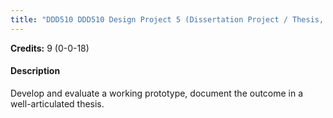 ```yaml
---
title: "DDD510 DDD510 Design Project 5 (Dissertation Project / Thesis, Continued)"
---
```

**Credits:** 9 (0-0-18)

#### Description
Develop and evaluate a working prototype, document the outcome in a well-articulated thesis.